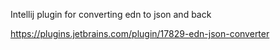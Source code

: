 Intellij plugin for converting edn to json and back

https://plugins.jetbrains.com/plugin/17829-edn-json-converter